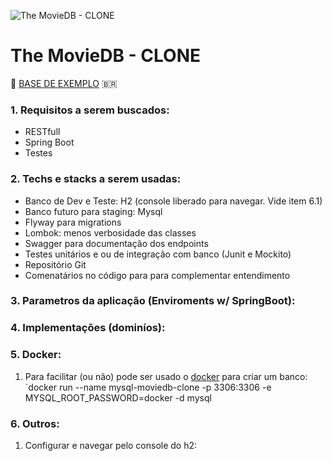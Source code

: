 

![The MovieDB - CLONE](https://www.themoviedb.org/assets/2/v4/logos/v2/blue_short-8e7b30f73a4020692ccca9c88bafe5dcb6f8a62a4c6bc55cd9ba82bb2cd95f6c.svg)


# The MovieDB - CLONE
🎥 [BASE DE EXEMPLO](https://developers.themoviedb.org/3) 🇧🇷

### 1. Requisitos a serem buscados:
* RESTfull
* Spring Boot
* Testes

### 2. Techs e stacks a serem usadas:
* Banco de Dev e Teste: H2 (console liberado para navegar. Vide item 6.1)
* Banco futuro para staging: Mysql
* Flyway para migrations
* Lombok: menos verbosidade das classes
* Swagger para documentação dos endpoints
* Testes unitários e ou de integração com banco (Junit e Mockito)
* Repositório Git
* Comenatários no código para para complementar entendimento

### 3. Parametros da aplicação (Enviroments w/ SpringBoot):

### 4. Implementações (dominíos):


### 5. Docker:
 1. Para facilitar (ou não) pode ser usado o [docker](https://docs.docker.com/get-docker/) para criar um banco:
`docker run --name mysql-moviedb-clone -p 3306:3306 -e MYSQL_ROOT_PASSWORD=docker -d mysql

### 6. Outros:
1. Configurar e navegar pelo console do h2:
